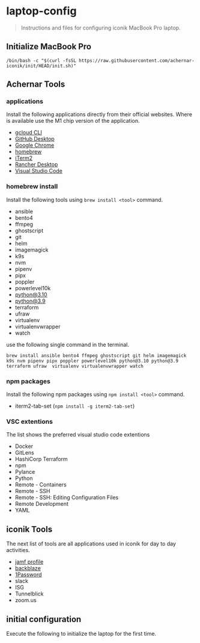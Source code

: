 # laptop-config
> Instructions and files for configuring iconik MacBook Pro laptop.

## Initialize MacBook Pro

`/bin/bash -c "$(curl -fsSL https://raw.githubusercontent.com/achernar-iconik/init/HEAD/init.sh)"`

## Achernar Tools

### applications
Install the following applications directly from their official websites. Where is available use the M1 chip version of the application.

- [gcloud CLI](https://cloud.google.com/sdk/docs/install)
- [GitHub Desktop](https://desktop.github.com/)
- [Google Chrome](https://www.google.com/chrome/)
- [homebrew](https://brew.sh/)
- [iTerm2](https://iterm2.com/downloads.html)
- [Rancher Desktop](https://rancherdesktop.io/)
- [Visual Studio Code](https://code.visualstudio.com/download)

### homebrew install
Install the following tools using `brew install <tool>` command.

- ansible
- bento4
- ffmpeg
- ghostscript
- git
- helm
- imagemagick
- k9s
- nvm
- pipenv
- pipx
- poppler
- powerlevel10k
- python@3.10
- python@3.9
- terraform
- ufraw 
- virtualenv
- virtualenvwrapper
- watch

use the following single command in the terminal.

`brew install ansible bento4 ffmpeg ghostscript git helm imagemagick k9s nvm pipenv pipx poppler powerlevel10k python@3.10 python@3.9 terraform ufraw  virtualenv virtualenvwrapper watch`

### npm packages
Install the following npm packages using `npm install <tool>` command.

- iterm2-tab-set (`npm install -g iterm2-tab-set`)

### VSC extentions
The list shows the preferred visual studio code extentions

- Docker
- GitLens
- HashiCorp Terraform
- npm
- Pylance
- Python
- Remote - Containers
- Remote - SSH
- Remote - SSH: Editing Configuration Files
- Remote Development
- YAML

## iconik Tools
The next list of tools are all applications used in iconik for day to day activities.

- [jamf profile](https://sites.google.com/iconik.io/lobby/laptop-management?authuser=0)
- [backblaze](https://sites.google.com/iconik.io/lobby/backups)
- [1Password](https://1password.com/downloads/mac/)
- slack
- ISG
- Tunnelblick
- zoom.us

## initial configuration
Execute the following to initialize the laptop for the first time.

````




````